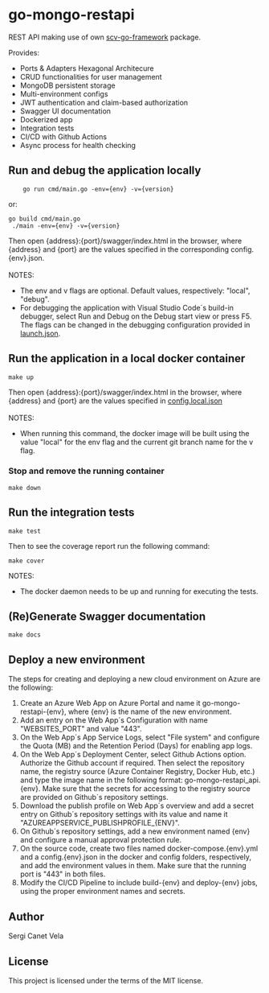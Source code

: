# go-mongo-restapi
REST API making use of own [scv-go-framework](https://github.com/sergicanet9/scv-go-framework) package.

Provides:
- Ports & Adapters Hexagonal Architecure
- CRUD functionalities for user management
- MongoDB persistent storage
- Multi-environment configs
- JWT authentication and claim-based authorization
- Swagger UI documentation
- Dockerized app
- Integration tests
- CI/CD with Github Actions
- Async process for health checking

## Run and debug the application locally
```
    go run cmd/main.go -env={env} -v={version}
```
or:
```
go build cmd/main.go
 ./main -env={env} -v={version}
```
Then open {address}:{port}/swagger/index.html in the browser, where {address} and {port} are the values specified in the corresponding config.{env}.json.
<br />
<br />
 NOTES:
- The env and v flags are optional. Default values, respectively: "local", "debug".
- For debugging the application with Visual Studio Code´s build-in debugger, select Run and Debug on the Debug start view or press F5. The flags can be changed in the debugging configuration provided in [launch.json](https://github.com/sergicanet9/go-mongo-restapi/blob/main/.vscode/launch.json).

## Run the application in a local docker container
```
make up
```
Then open {address}:{port}/swagger/index.html in the browser, where {address} and {port} are the values specified in [config.local.json](https://github.com/sergicanet9/go-mongo-restapi/blob/main/config/config.local.json)
<br />
<br />
NOTES:
- When running this command, the docker image will be built using the value "local" for the env flag and the current git branch name for the v flag.

### Stop and remove the running container
```
make down
```

## Run the integration tests
```
make test
```
Then to see the coverage report run the following command:
```
make cover
```
 NOTES:
- The docker daemon needs to be up and running for executing the tests.

## (Re)Generate Swagger documentation
```
make docs
```

## Deploy a new environment
The steps for creating and deploying a new cloud environment on Azure are the following:
1. Create an Azure Web App on Azure Portal and name it go-mongo-restapi-{env}, where {env} is the name of the new environment.
2. Add an entry on the Web App´s Configuration with name "WEBSITES_PORT" and value "443".
3. On the Web App´s App Service Logs, select "File system" and configure the Quota (MB) and the Retention Period (Days) for enabling app logs.
4. On the Web App´s Deployment Center, select Github Actions option. Authorize the Github account if required. Then select the repository name, the registry source (Azure Container Registry, Docker Hub, etc.) and type the image name in the following format: go-mongo-restapi_api.{env}. Make sure that the secrets for accessing to the registry source are provided on Github´s repository settings.
5. Download the publish profile on Web App´s overview and add a secret entry on Github´s repository settings with its value and name it "AZUREAPPSERVICE_PUBLISHPROFILE_{ENV}".
6. On Github´s repository settings, add a new environment named {env} and configure a manual approval protection rule.
7. On the source code, create two files named docker-compose.{env}.yml and a config.{env}.json in the docker and config folders, respectively, and add the environment values in them. Make sure that the running port is "443" in both files.
8. Modify the CI/CD Pipeline to include build-{env} and deploy-{env} jobs, using the proper environment names and secrets.

## Author
Sergi Canet Vela

## License
This project is licensed under the terms of the MIT license.